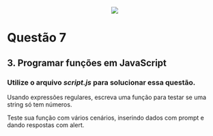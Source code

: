 <p align="center">
    <img src="https://www.infnet.edu.br/infnet/wp-content/themes/infnet.homepage//assets/img/LogoInfnetRodape.png"/>
</p>

# Questão 7
## 3. Programar funções em JavaScript

### Utilize o arquivo _script.js_ para solucionar essa questão.

Usando expressões regulares, escreva uma função para testar se uma string só tem números.

Teste sua função com vários cenários, inserindo dados com prompt e dando respostas com alert.